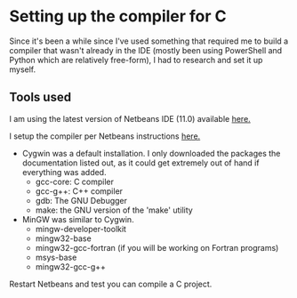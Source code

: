 # Setting up the compiler for C

Since it's been a while since I've used something that required me to build a compiler that wasn't already in the IDE (mostly been using PowerShell and Python which are relatively free-form), I had to research and set it up myself. 

## Tools used
I am using the latest version of Netbeans IDE (11.0) available [here.](https://netbeans.apache.org/download/nb110/nb110.html)

I setup the compiler per Netbeans instructions [here.](https://netbeans.org/community/releases/80/cpp-setup-instructions.html)
- Cygwin was a default installation. I only downloaded the packages the documentation listed out, as it could get extremely out of hand if everything was added.
  - gcc-core: C compiler
  - gcc-g++: C++ compiler
  - gdb: The GNU Debugger
  - make: the GNU version of the 'make' utility
- MinGW was similar to Cygwin. 
  - mingw-developer-toolkit
  - mingw32-base
  - mingw32-gcc-fortran (if you will be working on Fortran programs)
  - msys-base
  - mingw32-gcc-g++

Restart Netbeans and test you can compile a C project. 
